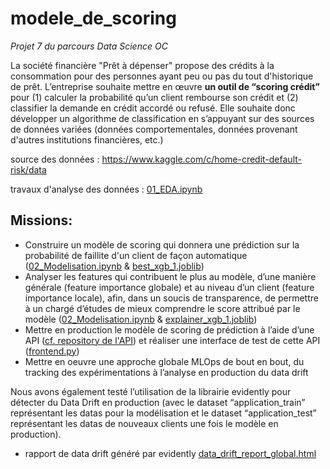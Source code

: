 # modele_de_scoring
*Projet 7 du parcours Data Science OC*

La société financière "Prêt à dépenser" propose des crédits à la consommation pour des personnes ayant peu ou pas du tout d'historique de prêt.
L’entreprise souhaite mettre en œuvre **un outil de “scoring crédit”** pour (1) calculer la probabilité qu’un client rembourse son crédit et (2) classifier la demande en crédit accordé ou refusé. Elle souhaite donc développer un algorithme de classification en s’appuyant sur des sources de données variées (données comportementales, données provenant d'autres institutions financières, etc.)

source des données : https://www.kaggle.com/c/home-credit-default-risk/data

travaux d'analyse des données : [01_EDA.ipynb](01_EDA.ipynb)

## Missions:
- Construire un modèle de scoring qui donnera une prédiction sur la probabilité de faillite d'un client de façon automatique ([02_Modelisation.ipynb](02_Modelisation.ipynb) & [best_xgb_1.joblib](best_xgb_1.joblib))
- Analyser les features qui contribuent le plus au modèle, d’une manière générale (feature importance globale) et au niveau d’un client (feature importance locale), afin, dans un soucis de transparence, de permettre à un chargé d’études de mieux comprendre le score attribué par le modèle ([02_Modelisation.ipynb](02_Modelisation.ipynb) & [explainer_xgb_1.joblib](explainer_xgb_1.joblib))
- Mettre en production le modèle de scoring de prédiction à l’aide d’une API ([cf. repository de l'API](https://github.com/estellec18/app_credit_scoring)) et réaliser une interface de test de cette API ([frontend.py](frontend.py))
- Mettre en oeuvre une approche globale MLOps de bout en bout, du tracking des expérimentations à l’analyse en production du data drift

Nous avons également testé l’utilisation de la librairie evidently pour détecter du Data Drift en production (avec le dataset “application_train” représentant les datas pour la modélisation et le dataset “application_test” représentant les datas de nouveaux clients une fois le modèle en production).
- rapport de data drift généré par evidently [data_drift_report_global.html](data_drift_report_global.html)
